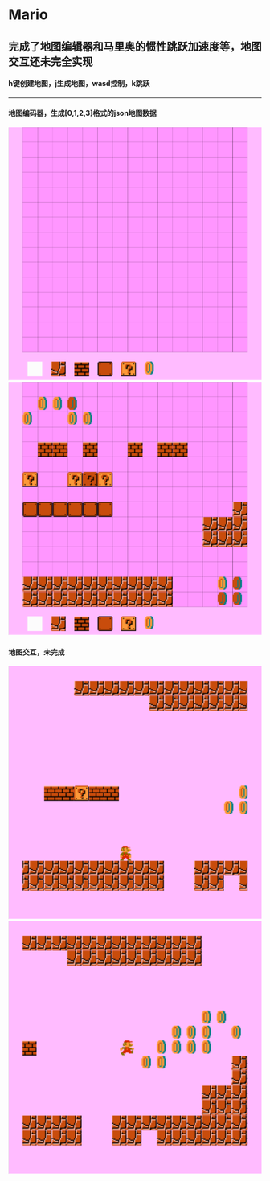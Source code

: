 # Mario
## 完成了地图编辑器和马里奥的惯性跳跃加速度等，地图交互还未完全实现
#### h键创建地图，j生成地图，wasd控制，k跳跃
---------------------
#### 地图编码器，生成[0,1,2,3]格式的json地图数据
![image](https://github.com/ashayx/Mario/blob/master/resource/1.jpg)</br>
![image](https://github.com/ashayx/Mario/blob/master/resource/2.jpg)</br>
#### 地图交互，未完成
![image](https://github.com/ashayx/Mario/blob/master/resource/3.jpg)</br>
![image](https://github.com/ashayx/Mario/blob/master/resource/4.jpg)</br>
